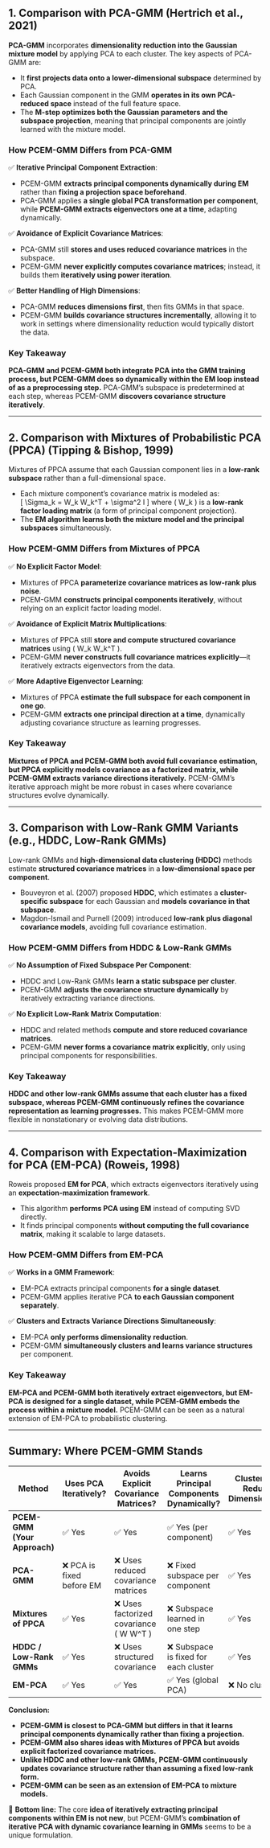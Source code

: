 ## **1. Comparison with PCA-GMM (Hertrich et al., 2021)**  
**PCA-GMM** incorporates **dimensionality reduction into the Gaussian mixture model** by applying PCA to each cluster. The key aspects of PCA-GMM are:  
- It **first projects data onto a lower-dimensional subspace** determined by PCA.  
- Each Gaussian component in the GMM **operates in its own PCA-reduced space** instead of the full feature space.  
- The **M-step optimizes both the Gaussian parameters and the subspace projection**, meaning that principal components are jointly learned with the mixture model.

### **How PCEM-GMM Differs from PCA-GMM**
✅ **Iterative Principal Component Extraction**:  
- PCEM-GMM **extracts principal components dynamically during EM** rather than **fixing a projection space beforehand**.  
- PCA-GMM applies **a single global PCA transformation per component**, while **PCEM-GMM extracts eigenvectors one at a time**, adapting dynamically.  

✅ **Avoidance of Explicit Covariance Matrices**:  
- PCA-GMM still **stores and uses reduced covariance matrices** in the subspace.  
- PCEM-GMM **never explicitly computes covariance matrices**; instead, it builds them **iteratively using power iteration**.  

✅ **Better Handling of High Dimensions**:  
- PCA-GMM **reduces dimensions first**, then fits GMMs in that space.  
- PCEM-GMM **builds covariance structures incrementally**, allowing it to work in settings where dimensionality reduction would typically distort the data.  

### **Key Takeaway**  
**PCA-GMM and PCEM-GMM both integrate PCA into the GMM training process, but PCEM-GMM does so dynamically within the EM loop instead of as a preprocessing step.** PCA-GMM’s subspace is predetermined at each step, whereas PCEM-GMM **discovers covariance structure iteratively**.

---

## **2. Comparison with Mixtures of Probabilistic PCA (PPCA) (Tipping & Bishop, 1999)**  
Mixtures of PPCA assume that each Gaussian component lies in a **low-rank subspace** rather than a full-dimensional space.  
- Each mixture component’s covariance matrix is modeled as:  
  \[
  \Sigma_k = W_k W_k^T + \sigma^2 I
  \]
  where \( W_k \) is a **low-rank factor loading matrix** (a form of principal component projection).  
- The **EM algorithm learns both the mixture model and the principal subspaces** simultaneously.  

### **How PCEM-GMM Differs from Mixtures of PPCA**
✅ **No Explicit Factor Model**:  
- Mixtures of PPCA **parameterize covariance matrices as low-rank plus noise**.  
- PCEM-GMM **constructs principal components iteratively**, without relying on an explicit factor loading model.  

✅ **Avoidance of Explicit Matrix Multiplications**:  
- Mixtures of PPCA still **store and compute structured covariance matrices** using \( W_k W_k^T \).  
- PCEM-GMM **never constructs full covariance matrices explicitly**—it iteratively extracts eigenvectors from the data.  

✅ **More Adaptive Eigenvector Learning**:  
- Mixtures of PPCA **estimate the full subspace for each component in one go**.  
- PCEM-GMM **extracts one principal direction at a time**, dynamically adjusting covariance structure as learning progresses.  

### **Key Takeaway**  
**Mixtures of PPCA and PCEM-GMM both avoid full covariance estimation, but PPCA explicitly models covariance as a factorized matrix, while PCEM-GMM extracts variance directions iteratively.** PCEM-GMM’s iterative approach might be more robust in cases where covariance structures evolve dynamically.

---

## **3. Comparison with Low-Rank GMM Variants (e.g., HDDC, Low-Rank GMMs)**
Low-rank GMMs and **high-dimensional data clustering (HDDC)** methods estimate **structured covariance matrices** in a **low-dimensional space per component**.  
- Bouveyron et al. (2007) proposed **HDDC**, which estimates a **cluster-specific subspace** for each Gaussian and **models covariance in that subspace**.  
- Magdon-Ismail and Purnell (2009) introduced **low-rank plus diagonal covariance models**, avoiding full covariance estimation.  

### **How PCEM-GMM Differs from HDDC & Low-Rank GMMs**
✅ **No Assumption of Fixed Subspace Per Component**:  
- HDDC and Low-Rank GMMs **learn a static subspace per cluster**.  
- PCEM-GMM **adjusts the covariance structure dynamically** by iteratively extracting variance directions.  

✅ **No Explicit Low-Rank Matrix Computation**:  
- HDDC and related methods **compute and store reduced covariance matrices**.  
- PCEM-GMM **never forms a covariance matrix explicitly**, only using principal components for responsibilities.  

### **Key Takeaway**  
**HDDC and other low-rank GMMs assume that each cluster has a fixed subspace, whereas PCEM-GMM continuously refines the covariance representation as learning progresses.** This makes PCEM-GMM more flexible in nonstationary or evolving data distributions.

---

## **4. Comparison with Expectation-Maximization for PCA (EM-PCA) (Roweis, 1998)**
Roweis proposed **EM for PCA**, which extracts eigenvectors iteratively using an **expectation-maximization framework**.  
- This algorithm **performs PCA using EM** instead of computing SVD directly.  
- It finds principal components **without computing the full covariance matrix**, making it scalable to large datasets.  

### **How PCEM-GMM Differs from EM-PCA**
✅ **Works in a GMM Framework**:  
- EM-PCA extracts principal components **for a single dataset**.  
- PCEM-GMM applies iterative PCA **to each Gaussian component separately**.  

✅ **Clusters and Extracts Variance Directions Simultaneously**:  
- EM-PCA **only performs dimensionality reduction**.  
- PCEM-GMM **simultaneously clusters and learns variance structures** per component.  

### **Key Takeaway**  
**EM-PCA and PCEM-GMM both iteratively extract eigenvectors, but EM-PCA is designed for a single dataset, while PCEM-GMM embeds the process within a mixture model.** PCEM-GMM can be seen as a natural extension of EM-PCA to probabilistic clustering.

---

## **Summary: Where PCEM-GMM Stands**
| **Method** | **Uses PCA Iteratively?** | **Avoids Explicit Covariance Matrices?** | **Learns Principal Components Dynamically?** | **Clusters and Reduces Dimensionality?** |
|------------|---------------------------|-------------------------------------------|--------------------------------------------|-------------------------------------------|
| **PCEM-GMM (Your Approach)** | ✅ Yes | ✅ Yes | ✅ Yes (per component) | ✅ Yes |
| **PCA-GMM** | ❌ PCA is fixed before EM | ❌ Uses reduced covariance matrices | ❌ Fixed subspace per component | ✅ Yes |
| **Mixtures of PPCA** | ✅ Yes | ❌ Uses factorized covariance \( W W^T \) | ❌ Subspace learned in one step | ✅ Yes |
| **HDDC / Low-Rank GMMs** | ✅ Yes | ❌ Uses structured covariance | ❌ Subspace is fixed for each cluster | ✅ Yes |
| **EM-PCA** | ✅ Yes | ✅ Yes | ✅ Yes (global PCA) | ❌ No clustering |

**Conclusion:**  
- **PCEM-GMM is closest to PCA-GMM but differs in that it learns principal components dynamically rather than fixing a projection.**
- **PCEM-GMM also shares ideas with Mixtures of PPCA but avoids explicit factorized covariance matrices.**
- **Unlike HDDC and other low-rank GMMs, PCEM-GMM continuously updates covariance structure rather than assuming a fixed low-rank form.**
- **PCEM-GMM can be seen as an extension of EM-PCA to mixture models.**

🚀 **Bottom line:** The core **idea of iteratively extracting principal components within EM is not new**, but PCEM-GMM’s **combination of iterative PCA with dynamic covariance learning in GMMs** seems to be a unique formulation.